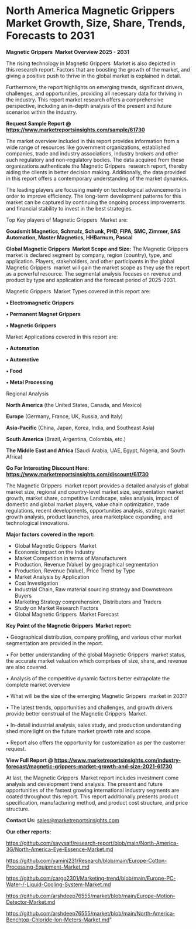 # North America Magnetic Grippers  Market Growth, Size, Share, Trends, Forecasts to 2031

<Strong> Magnetic Grippers  Market Overview 2025 - 2031</strong>

The rising technology in Magnetic Grippers  Market is also depicted in this research report. Factors that are boosting the growth of the market, and giving a positive push to thrive in the global market is explained in detail.

Furthermore, the report highlights on emerging trends, significant drivers, challenges, and opportunities, providing all necessary data for thriving in the industry. This report market research offers a comprehensive perspective, including an in-depth analysis of the present and future scenarios within the industry.

<strong>Request Sample Report @ <a href=https://www.marketreportsinsights.com/sample/61730>https://www.marketreportsinsights.com/sample/61730</a></strong>

The market overview included in this report provides information from a wide range of resources like government organizations, established companies, trade and industry associations, industry brokers and other such regulatory and non-regulatory bodies. The data acquired from these organizations authenticate the Magnetic Grippers  research report, thereby aiding the clients in better decision making. Additionally, the data provided in this report offers a contemporary understanding of the market dynamics.

The leading players are focusing mainly on technological advancements in order to improve efficiency. The long-term development patterns for this market can be captured by continuing the ongoing process improvements and financial stability to invest in the best strategies.

Top Key players of Magnetic Grippers  Market are:

<strong>Goudsmit Magnetics, Schmalz, Schunk, PHD, FIPA, SMC, Zimmer, SAS Automation, Master Magnetics, HHBarnum, Pascal</strong>

<strong><b>Global Magnetic Grippers  Market Scope and Size:</b></strong>
The Magnetic Grippers  market is declared segment by company, region (country), type, and application. Players, stakeholders, and other participants in the global Magnetic Grippers  market will gain the market scope as they use the report as a powerful resource. The segmental analysis focuses on revenue and product by type and application and the forecast period of 2025-2031.

Magnetic Grippers  Market Types covered in this report are:

<strong>• Electromagnetic Grippers

• Permanent Magnet Grippers 

• Magnetic Grippers</strong>

Market Applications covered in this report are:

<strong>• Automation

• Automotive

• Food

• Metal Processing</strong> 

Regional Analysis

<strong>North America</strong> (the United States, Canada, and Mexico)

<strong>Europe</strong> (Germany, France, UK, Russia, and Italy)

<strong>Asia-Pacific</strong> (China, Japan, Korea, India, and Southeast Asia)

<strong>South America</strong> (Brazil, Argentina, Colombia, etc.)

<strong>The Middle East and Africa</strong> (Saudi Arabia, UAE, Egypt, Nigeria, and South Africa)

<strong>Go For Interesting Discount Here: <a href=https://www.marketreportsinsights.com/discount/61730>https://www.marketreportsinsights.com/discount/61730</a></strong>

The Magnetic Grippers  market report provides a detailed analysis of global market size, regional and country-level market size, segmentation market growth, market share, competitive Landscape, sales analysis, impact of domestic and global market players, value chain optimization, trade regulations, recent developments, opportunities analysis, strategic market growth analysis, product launches, area marketplace expanding, and technological innovations.

<strong><b>Major factors covered in the report:</b></strong>
<ul>
  <li>Global Magnetic Grippers  Market </li>
  <li>Economic Impact on the Industry</li>
  <li>Market Competition in terms of Manufacturers</li>
  <li>Production, Revenue (Value) by geographical segmentation</li>
  <li>Production, Revenue (Value), Price Trend by Type</li>
  <li>Market Analysis by Application</li>
  <li>Cost Investigation</li>
  <li>Industrial Chain, Raw material sourcing strategy and Downstream Buyers</li>
  <li>Marketing Strategy comprehension, Distributors and Traders</li>
  <li>Study on Market Research Factors</li>
  <li>Global Magnetic Grippers  Market Forecast</li>
</ul>

<strong><b>Key Point of the Magnetic Grippers  Market report:</b></strong>

• Geographical distribution, company profiling, and various other market segmentation are provided in the report.

• For better understanding of the global Magnetic Grippers  market status, the accurate market valuation which comprises of size, share, and revenue are also covered.

• Analysis of the competitive dynamic factors better extrapolate the complete market overview

• What will be the size of the emerging Magnetic Grippers  market in 2031?

• The latest trends, opportunities and challenges, and growth drivers provide better construal of the Magnetic Grippers  Market.

• In-detail industrial analysis, sales study, and production understanding shed more light on the future market growth rate and scope.

• Report also offers the opportunity for customization as per the customer request.

<strong><b>View Full Report @ <a href=https://www.marketreportsinsights.com/industry-forecast/magnetic-grippers-market-growth-and-size-2021-61730>https://www.marketreportsinsights.com/industry-forecast/magnetic-grippers-market-growth-and-size-2021-61730</a></b></strong>


At last, the Magnetic Grippers  Market report includes investment come analysis and development trend analysis. The present and future opportunities of the fastest growing international industry segments are coated throughout this report. This report additionally presents product specification, manufacturing method, and product cost structure, and price structure.

<strong>Contact Us:</strong>
sales@marketreportsinsights.com

<strong>Our other reports:</strong>

<a href=https://github.com/sayysaif/research-report/blob/main/North-America-3G/North-America-Eye-Essence-Market.md>https://github.com/sayysaif/research-report/blob/main/North-America-3G/North-America-Eye-Essence-Market.md</a>

<a href=https://github.com/yamini231/Research/blob/main/Europe-Cotton-Processing-Equipment-Market.md>https://github.com/yamini231/Research/blob/main/Europe-Cotton-Processing-Equipment-Market.md</a>

<a href=https://github.com/cargo2301/Marketing-trend/blob/main/Europe-PC-Water-/-Liquid-Cooling-System-Market.md>https://github.com/cargo2301/Marketing-trend/blob/main/Europe-PC-Water-/-Liquid-Cooling-System-Market.md</a>

<a href=https://github.com/arshdeep76555/market/blob/main/Europe-Motion-Detector-Market.md>https://github.com/arshdeep76555/market/blob/main/Europe-Motion-Detector-Market.md</a>

<a href=https://github.com/arshdeep76555/market/blob/main/North-America-Benchtop-Chloride-Ion-Meters-Market.md>https://github.com/arshdeep76555/market/blob/main/North-America-Benchtop-Chloride-Ion-Meters-Market.md</a>"
